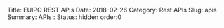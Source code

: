 Title: EUIPO REST APIs
Date: 2018-02-26
Category: Rest APIs
Slug: apis
Summary:  APIs : 
Status: hidden
order:0





